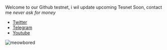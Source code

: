 Welcome to our Github testnet, i wil update upcoming Tesnet Soon, contact me _never ask for money_
* [Twitter](https://twitter.com/Fataalbar24)
* [Telegram](https://t.me/Fatalbar)
* [Youtube](https://www.youtube.com/channel/UCUmxy-XSu05810Q1iqaVf8g)

![meowbored](https://user-images.githubusercontent.com/81378817/190857903-d19c5f88-63c2-424f-9947-f15fe83f9b2a.png)
